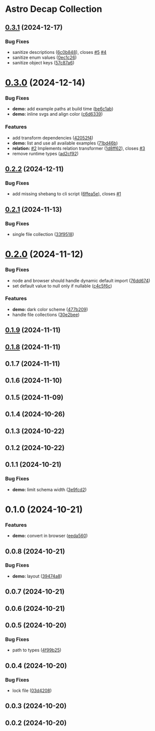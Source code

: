 # Astro Decap Collection

## [0.3.1](https://github.com/davidenke/astro-decap-collection/compare/0.3.0...0.3.1) (2024-12-17)


### Bug Fixes

* sanitize descriptions ([6c0b848](https://github.com/davidenke/astro-decap-collection/commit/6c0b8486f1cacf6fada66d4a0afa9f830087faa1)), closes [#5](https://github.com/davidenke/astro-decap-collection/issues/5) [#4](https://github.com/davidenke/astro-decap-collection/issues/4)
* sanitize enum values ([0ec1c26](https://github.com/davidenke/astro-decap-collection/commit/0ec1c26d0c45f5133dc0dc13b654046cb9eb936d))
* sanitize object keys ([57c87a6](https://github.com/davidenke/astro-decap-collection/commit/57c87a653b5db1260f49ab35c50841dd3c3796a3))

# [0.3.0](https://github.com/davidenke/astro-decap-collection/compare/0.2.2...0.3.0) (2024-12-14)


### Bug Fixes

* **demo:** add example paths at build time ([be6c1ab](https://github.com/davidenke/astro-decap-collection/commit/be6c1abb682dce448f4f87b023f82f6d210de108))
* **demo:** inline svgs and align color ([c6d6339](https://github.com/davidenke/astro-decap-collection/commit/c6d63392fb70968772228bb79e5ed7bb1b03b07f))


### Features

* add transform dependencies ([42052f4](https://github.com/davidenke/astro-decap-collection/commit/42052f4cf5798fbe288bdac206f820baf28ea5a3))
* **demo:** list and use all available examples ([71bd46b](https://github.com/davidenke/astro-decap-collection/commit/71bd46bd11497617eff5835e7bc2d95012e369c1))
* **relation:** [#2](https://github.com/davidenke/astro-decap-collection/issues/2) Implements relation transformer ([1d8ff62](https://github.com/davidenke/astro-decap-collection/commit/1d8ff62fb551af670b61451b47006a0e485ffc37)), closes [#3](https://github.com/davidenke/astro-decap-collection/issues/3)
* remove runtime types ([ad2cf92](https://github.com/davidenke/astro-decap-collection/commit/ad2cf926ff080ec7523f140673aabb839f086f6e))

## [0.2.2](https://github.com/davidenke/astro-decap-collection/compare/0.2.1...0.2.2) (2024-12-11)


### Bug Fixes

* add missing shebang to cli script ([6ffea5e](https://github.com/davidenke/astro-decap-collection/commit/6ffea5ebd2fb4120d9ecfd445e28829c2f09d8da)), closes [#1](https://github.com/davidenke/astro-decap-collection/issues/1)

## [0.2.1](https://github.com/davidenke/astro-decap-collection/compare/0.2.0...0.2.1) (2024-11-13)


### Bug Fixes

* single file collection ([33f9518](https://github.com/davidenke/astro-decap-collection/commit/33f9518b8f9e7d84922a32eaf3e63aa97ace5c40))

# [0.2.0](https://github.com/davidenke/astro-decap-collection/compare/0.1.8...0.2.0) (2024-11-12)


### Bug Fixes

* node and browser should handle dynamic default import ([76dd674](https://github.com/davidenke/astro-decap-collection/commit/76dd67429060c400ea85dc41a80b50dc6136074a))
* set default value to null only if nullable ([c4c5f6c](https://github.com/davidenke/astro-decap-collection/commit/c4c5f6c3d38ee08ed71c7c53d5df3454fcdf45a6))


### Features

* **demo:** dark color scheme ([477b209](https://github.com/davidenke/astro-decap-collection/commit/477b2096da671a7dba70bf85e1fc7490cac078d3))
* handle file collections ([30e2bee](https://github.com/davidenke/astro-decap-collection/commit/30e2bee5e674d2e5d9bee5ee36a9af908ab50d7c))

## [0.1.9](https://github.com/davidenke/astro-decap-collection/compare/0.1.8...0.1.9) (2024-11-11)

## [0.1.8](https://github.com/davidenke/astro-decap-collection/compare/0.1.7...0.1.8) (2024-11-11)

## 0.1.7 (2024-11-11)

## 0.1.6 (2024-11-10)

## 0.1.5 (2024-11-09)

## 0.1.4 (2024-10-26)

## 0.1.3 (2024-10-22)

## 0.1.2 (2024-10-22)

## 0.1.1 (2024-10-21)


### Bug Fixes

* **demo:** limit schema width ([3e9fcd2](https://github.com/davidenke/astro-decap-collection/commit/3e9fcd2bc61f6e0ece68352aaedf0bf9347b866f))

# 0.1.0 (2024-10-21)


### Features

* **demo:** convert in browser ([eeda560](https://github.com/davidenke/astro-decap-collection/commit/eeda560eb126006fe9843b01c17a719682ae0dc8))

## 0.0.8 (2024-10-21)


### Bug Fixes

* **demo:** layout ([39474a8](https://github.com/davidenke/astro-decap-collection/commit/39474a8e7c84cb39fc450fdc4f16710b05267ddf))

## 0.0.7 (2024-10-21)

## 0.0.6 (2024-10-21)

## 0.0.5 (2024-10-20)


### Bug Fixes

* path to types ([4f99b25](https://github.com/davidenke/astro-decap-collection/commit/4f99b25a91e1315aee0d13c7bc05dec5d33b070c))

## 0.0.4 (2024-10-20)


### Bug Fixes

* lock file ([03d4208](https://github.com/davidenke/astro-decap-collection/commit/03d4208f9cf0535d982a1a04fa934cfe73a7637d))

## 0.0.3 (2024-10-20)

## 0.0.2 (2024-10-20)
